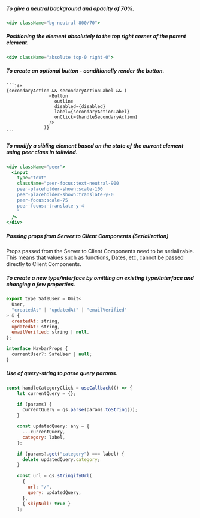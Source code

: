##### To give a neutral background and opacity of 70%.

```jsx
<div className="bg-neutral-800/70">
```

##### Positioning the element absolutely to the top right corner of the parent element.

```jsx
<div className="absolute top-0 right-0">
```

##### To create an optional button - conditionally render the button.

    ```jsx
    {secondaryAction && secondaryActionLabel && (
                    <Button
                      outline
                      disabled={disabled}
                      label={secondaryActionLabel}
                      onClick={handleSecondaryAction}
                    />
                  )}
    ```

##### To modify a sibling element based on the state of the current element using peer class in tailwind.

```jsx
<div className="peer">
  <input
    type="text"
    className="peer-focus:text-neutral-900
    peer-placeholder-shown:scale-100
    peer-placeholder-shown:translate-y-0
    peer-focus:scale-75
    peer-focus:-translate-y-4
    "
  />
</div>
```

##### Passing props from Server to Client Components (Serialization)

Props passed from the Server to Client Components need to be serializable. This means that values such as functions, Dates, etc, cannot be passed directly to Client Components.

##### To create a new type/interface by omitting an existing type/interface and changing a few properties.

```jsx
export type SafeUser = Omit<
  User,
  "createdAt" | "updatedAt" | "emailVerified"
> & {
  createdAt: string,
  updatedAt: string,
  emailVerified: string | null,
};

interface NavbarProps {
  currentUser?: SafeUser | null;
}
```

##### Use of query-string to parse query params.

```jsx
const handleCategoryClick = useCallback(() => {
    let currentQuery = {};

    if (params) {
      currentQuery = qs.parse(params.toString());
    }

    const updatedQuery: any = {
      ...currentQuery,
      category: label,
    };

    if (params?.get("category") === label) {
      delete updatedQuery.category;
    }

    const url = qs.stringifyUrl(
      {
        url: "/",
        query: updatedQuery,
      },
      { skipNull: true }
    );
```
